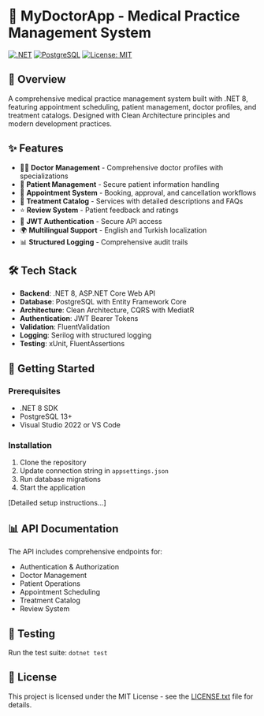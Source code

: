 # 🏥 MyDoctorApp - Medical Practice Management System

[![.NET](https://img.shields.io/badge/.NET-9.0-purple.svg)](https://dotnet.microsoft.com/)
[![PostgreSQL](https://img.shields.io/badge/PostgreSQL-13+-blue.svg)](https://www.postgresql.org/)
[![License: MIT](https://img.shields.io/badge/License-MIT-yellow.svg)](LICENSE.txt)

## 📖 Overview
A comprehensive medical practice management system built with .NET 8, featuring appointment scheduling, patient management, doctor profiles, and treatment catalogs. Designed with Clean Architecture principles and modern development practices.

## ✨ Features
- 👨‍⚕️ **Doctor Management** - Comprehensive doctor profiles with specializations
- 👥 **Patient Management** - Secure patient information handling
- 📅 **Appointment System** - Booking, approval, and cancellation workflows
- 💊 **Treatment Catalog** - Services with detailed descriptions and FAQs
- ⭐ **Review System** - Patient feedback and ratings
- 🔐 **JWT Authentication** - Secure API access
- 🌍 **Multilingual Support** - English and Turkish localization
- 📊 **Structured Logging** - Comprehensive audit trails

## 🛠️ Tech Stack
- **Backend**: .NET 8, ASP.NET Core Web API
- **Database**: PostgreSQL with Entity Framework Core
- **Architecture**: Clean Architecture, CQRS with MediatR
- **Authentication**: JWT Bearer Tokens
- **Validation**: FluentValidation
- **Logging**: Serilog with structured logging
- **Testing**: xUnit, FluentAssertions

## 🚀 Getting Started

### Prerequisites
- .NET 8 SDK
- PostgreSQL 13+
- Visual Studio 2022 or VS Code

### Installation
1. Clone the repository
2. Update connection string in `appsettings.json`
3. Run database migrations
4. Start the application

[Detailed setup instructions...]

## 📊 API Documentation
The API includes comprehensive endpoints for:
- Authentication & Authorization
- Doctor Management
- Patient Operations
- Appointment Scheduling
- Treatment Catalog
- Review System

## 🧪 Testing
Run the test suite: `dotnet test`

## 📝 License
This project is licensed under the MIT License - see the [LICENSE.txt](LICENSE.txt) file for details.
